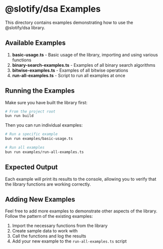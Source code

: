 # @slotify/dsa Examples

This directory contains examples demonstrating how to use the @slotify/dsa library.

## Available Examples

1. **basic-usage.ts** - Basic usage of the library, importing and using various functions
2. **binary-search-examples.ts** - Examples of all binary search algorithms
3. **bitwise-examples.ts** - Examples of all bitwise operations
4. **run-all-examples.ts** - Script to run all examples at once

## Running the Examples

Make sure you have built the library first:

```bash
# From the project root
bun run build
```

Then you can run individual examples:

```bash
# Run a specific example
bun run examples/basic-usage.ts

# Run all examples
bun run examples/run-all-examples.ts
```

## Expected Output

Each example will print its results to the console, allowing you to verify that the library functions are working correctly.

## Adding New Examples

Feel free to add more examples to demonstrate other aspects of the library. Follow the pattern of the existing examples:

1. Import the necessary functions from the library
2. Create sample data to work with
3. Call the functions and log the results
4. Add your new example to the `run-all-examples.ts` script